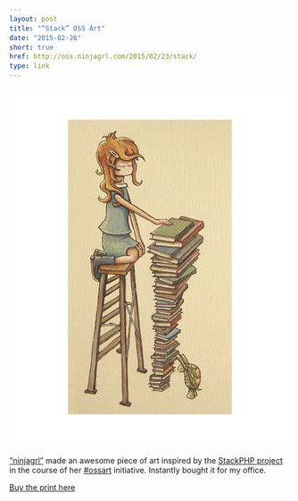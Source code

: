 ```yaml
---
layout: post
title: "“Stack” OSS Art"
date: "2015-02-26"
short: true
href: http://oss.ninjagrl.com/2015/02/23/stack/
type: link
---
```


![Stack OSS Art](/images/posts/stack-oss-art/stack-11x14.jpg)

[“ninjagrl”](http://ninjagrl.com) made an awesome piece of art inspired by the [StackPHP project](http://stackphp.com)
in the course of her [#ossart][] initiative. Instantly bought it for my office.

[Buy the print here](http://ninjagrl.com/shop/products/stack/)

[#ossart]: http://oss.ninjagrl.com/
